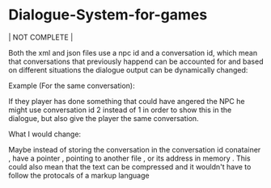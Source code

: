 # Dialogue-System-for-games
| NOT COMPLETE |

Both the xml and json files use a npc id and a conversation id, which mean that conversations that previously happend can be accounted for and based on different
situations the dialogue output can be dynamically changed:

Example (For the same conversation):

If they player has done something that could have angered the NPC he might use conversation id 2 instead of 1 in order to show this in the dialogue, but also give the player the same conversation. 

What I would change:

Maybe instead of storing the conversation in the conversation id conatainer , have a pointer , pointing to another file , or its address in memory . This could also mean that the text can be compressed and it wouldn't have to follow the protocals of a markup language 

